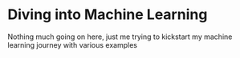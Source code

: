 # Diving into Machine Learning
Nothing much going on here, just me trying to kickstart my machine learning journey with various examples
